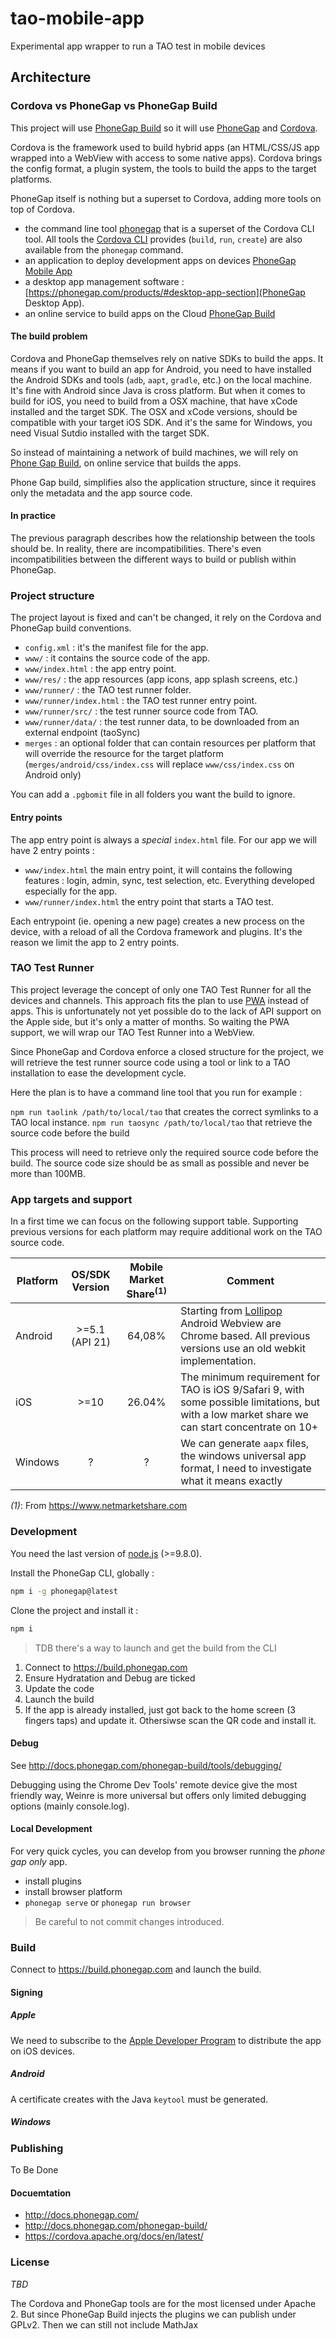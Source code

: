 # tao-mobile-app
Experimental app wrapper to run a TAO test in mobile devices

## Architecture

### Cordova vs PhoneGap vs PhoneGap Build

This project will use [PhoneGap Build](https://build.phonegap.com) so it will use [PhoneGap](https://phonegap.com) and [Cordova](https://cordova.apache.org/).


Cordova is the framework used to build hybrid apps (an HTML/CSS/JS app wrapped into a WebView with access to some native apps). Cordova brings the config format, a plugin system, the tools to build the apps to the target platforms.

PhoneGap itself is nothing but a superset to Cordova, adding more tools on top of Cordova.
 - the command line tool [phonegap](https://www.npmjs.com/package/phonegap) that is a superset of the Cordova CLI tool. All tools the [Cordova CLI](https://www.npmjs.com/package/cordova) provides (`build`, `run`, `create`) are also available from the `phonegap` command.
 - an application to deploy development apps on devices [PhoneGap Mobile App](http://docs.phonegap.com/getting-started/2-install-mobile-app/)
 - a desktop app management software : [https://phonegap.com/products/#desktop-app-section](PhoneGap Desktop App).
 - an online service to build apps on the Cloud [PhoneGap Build](https://build.phonegap.com/)


#### The build problem

Cordova and PhoneGap themselves rely on native SDKs to build the apps. It means if you want to build an app for Android, you need to have installed the Android SDKs and tools (`adb`, `aapt`, `gradle`, etc.) on the local machine. It's fine with Android since Java is cross platform.
But when it comes to build for iOS, you need to build from a OSX machine, that have xCode installed and the target SDK. The OSX and xCode versions, should be compatible with your target iOS SDK.
And it's the same for Windows, you need Visual Sutdio installed with the target SDK.

So instead of maintaining a network of build machines, we will rely on [Phone Gap Build](https://build.phonegap.com), on online service that builds the apps.

Phone Gap build, simplifies also the application structure, since it requires only the metadata and the app source code.


#### In practice

The previous paragraph describes how the relationship between the tools should be. In reality, there are incompatibilities. There's even incompatibilities between the different ways to build or publish within PhoneGap.

### Project structure

The project layout is fixed and can't be changed, it rely on the Cordova and PhoneGap build conventions.

 - `config.xml` : it's the manifest file for the app.
 - `www/` : it contains the source code of the app.
 - `www/index.html` : the app entry point.
 - `www/res/` : the app resources (app icons, app splash screens, etc.)
 - `www/runner/` : the TAO test runner folder.
 - `www/runner/index.html` : the TAO test runner entry point.
 - `www/runner/src/` : the test runner source code from TAO.
 - `www/runner/data/` : the test runner data, to be downloaded from an external endpoint (taoSync)
 - `merges` : an optional folder that can contain resources per platform that will override the resource for the target platform (`merges/android/css/index.css` will replace `www/css/index.css` on Android only)

You can add a `.pgbomit` file in all folders you want the build to ignore.

#### Entry points

The app entry point is always a _special_ `index.html` file. For our app we will have 2 entry points :

 - `www/index.html` the main entry point, it will contains the following features : login, admin, sync, test selection, etc. Everything developed especially for the app.
 - `www/runner/index.html` the entry point that starts a TAO test.

Each entrypoint (ie. opening a new page) creates a new process on the device, with a reload of all the Cordova framework and plugins. It's the reason we limit the app to 2 entry points.

### TAO Test Runner

This project leverage the concept of only one TAO Test Runner for all the devices and channels.
This approach fits the plan to use [PWA](https://developers.google.com/web/progressive-web-apps/) instead of apps. This is unfortunately not yet possible do to the lack of API support on the Apple side, but it's only a matter of months. 
So waiting the PWA support, we will wrap our TAO Test Runner into a WebView.

Since PhoneGap and Cordova enforce a closed structure for the project, we will retrieve the test runner source code using a tool or link to a TAO installation to ease the development cycle.

Here the plan is to have a command line tool that you run for example :

`npm run taolink /path/to/local/tao` that creates the correct symlinks to a TAO local instance.
`npm run taosync /path/to/local/tao` that retrieve the source code before the build

This process will need to retrieve only the required source code before the build. The source code size should be as small as possible and never be more than 100MB.


### App targets and support

In a first time we can focus on the following support table. Supporting previous versions for each platform may require additional work on the TAO source code.


| Platform      | OS/SDK Version| Mobile Market Share<sup>(1)</sup>| Comment  |
|---------------|:-------------:|:--------------------:|----------|
| Android       | >=5.1 (API 21) | 64,08%              |  Starting from [Lollipop](https://developer.android.com/about/versions/android-5.0.html) Android Webview are Chrome based. All previous versions use an old webkit implementation.  |
| iOS      | >=10      | 26.04% | The minimum requirement for TAO is iOS 9/Safari 9, with some possible limitations, but with a low market share we can start concentrate on 10+  |
| Windows  | ?       |  ? | We can generate `aapx` files, the windows universal app format, I need to investigate what it means exactly |

_(1)_: From https://www.netmarketshare.com

### Development

You need the last version of [node.js](https://nodejs.org/en/) (>=9.8.0).

Install the PhoneGap CLI, globally :

```sh
npm i -g phonegap@latest
```

Clone the project and install it :

```sh
npm i
```

> TDB there's a way to launch and get the build from the CLI


1. Connect to https://build.phonegap.com
2. Ensure Hydratation and Debug are ticked
3. Update the code
4. Launch the build
5. If the app is already installed, just got back to the home screen (3 fingers taps) and update it. Othersiwse scan the QR code and install it.


#### Debug

See http://docs.phonegap.com/phonegap-build/tools/debugging/

Debugging using the Chrome Dev Tools' remote device give the most friendly way, Weinre is more universal but offers only limited debugging options (mainly console.log).


#### Local Development

For very quick cycles, you can develop from you browser running the _phone gap only_ app.

 - install plugins
 - install browser platform
 - `phonegap serve` or `phonegap run browser`

> Be careful to not commit changes introduced.


### Build

Connect to https://build.phonegap.com and launch the build.

#### Signing

##### Apple

We need to subscribe to the [Apple Developer Program](https://developer.apple.com/programs/) to distribute the app on iOS devices.

##### Android

A certificate creates with the Java `keytool` must be generated.

##### Windows

### Publishing

To Be Done


#### Docuemtation

 - http://docs.phonegap.com/
 - http://docs.phonegap.com/phonegap-build/
 - https://cordova.apache.org/docs/en/latest/

### License

_TBD_

The Cordova and PhoneGap tools are for the most licensed under Apache 2. But since PhoneGap Build injects the plugins we can publish under GPLv2. Then we can still not include MathJax

